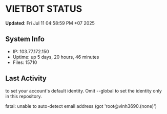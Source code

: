 # VIETBOT STATUS
**Updated**: Fri Jul 11 04:58:59 PM +07 2025

## System Info
- IP: 103.77.172.150
- Uptime: up 5 days, 20 hours, 46 minutes
- Files: 15710

## Last Activity

to set your account's default identity.
Omit --global to set the identity only in this repository.

fatal: unable to auto-detect email address (got 'root@vinh3690.(none)')
